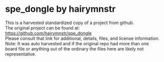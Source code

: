
# spe_dongle by hairymnstr  
This is a harvested standardized copy of a project from github.  
The original project can be found at:  
https://github.com/hairymnstr/spe_dongle  
Please consult that link for additional, details, files, and license information.  
Note: It was auto harvested and if the original repo had more than one board file or anything out of the ordinary the files here are likely not representative.  
    